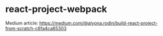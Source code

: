# react-project-webpack
Medium article:
https://medium.com/@alyona.rodin/build-react-project-from-scratch-c6fa4ca65303
